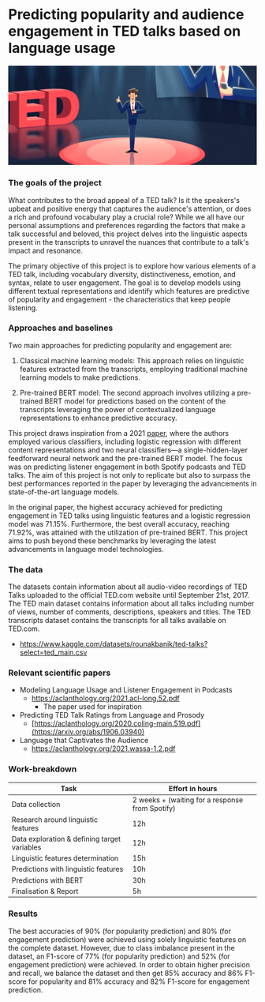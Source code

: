 # Predicting popularity and audience engagement in TED talks based on language usage
![alt text](https://github.com/ivapezo/podcast-engagement/blob/main/data/workfile-1.png)

### The goals of the project
What contributes to the broad appeal of a TED talk? Is it the speakers's upbeat and positive energy that captures the audience's attention, or does a rich and profound vocabulary play a crucial role? While we all have our personal assumptions and preferences regarding the factors that make a talk successful and beloved, this project delves into the linguistic aspects present in the transcripts to unravel the nuances that contribute to a talk's impact and resonance.

The primary objective of this project is to explore how various elements of a TED talk, including vocabulary diversity, distinctiveness, emotion, and syntax, relate to user engagement. The goal is to develop models using different textual representations and identify which features are predictive of popularity and engagement - the characteristics that keep people listening.

### Approaches and baselines
Two main approaches for predicting popularity and engagement are:

1. Classical machine learning models: This approach relies on linguistic features extracted from the transcripts, employing traditional machine learning models to make predictions.

2. Pre-trained BERT model: The second approach involves utilizing a pre-trained BERT model for predictions based on the content of the transcripts leveraging the power of contextualized language representations to enhance predictive accuracy.


This project draws inspiration from a 2021 [paper](https://aclanthology.org/2021.acl-long.52.pdf), where the authors employed various classifiers, including logistic regression with different content representations and two neural classifiers—a single-hidden-layer feedforward neural network and the pre-trained BERT model. The focus was on predicting listener engagement in both Spotify podcasts and TED talks. The aim of this project is not only to replicate but also to surpass the best performances reported in the paper by leveraging the advancements in state-of-the-art language models.

In the original paper, the highest accuracy achieved for predicting engagement in TED talks using linguistic features and a logistic regression model was 71.15%. Furthermore, the best overall accuracy, reaching 71.92%, was attained with the utilization of pre-trained BERT. This project aims to push beyond these benchmarks by leveraging the latest advancements in language model technologies.

### The data 

The datasets contain information about all audio-video recordings of TED Talks uploaded to the official TED.com website until September 21st, 2017. The TED main dataset contains information about all talks including number of views, number of comments, descriptions, speakers and titles. The TED transcripts dataset contains the transcripts for all talks available on TED.com.

- https://www.kaggle.com/datasets/rounakbanik/ted-talks?select=ted_main.csv

### Relevant scientific papers
* Modeling Language Usage and Listener Engagement in Podcasts
  * https://aclanthology.org/2021.acl-long.52.pdf
    * The paper used for inspiration 
* Predicting TED Talk Ratings from Language and Prosody
  * [https://aclanthology.org/2020.coling-main.519.pdf](https://arxiv.org/abs/1906.03940)
* Language that Captivates the Audience
  * https://aclanthology.org/2021.wassa-1.2.pdf


### Work-breakdown 

Task  | Effort in hours
------------- | -------------
Data collection | 2 weeks + (waiting for a response from Spotify)
Research around linguistic features | 12h
Data exploration & defining target variables | 12h
Linguistic features determination | 15h
Predictions with linguistic features | 10h
Predictions with BERT | 30h
Finalisation & Report | 5h

### Results

The best accuracies of 90% (for popularity prediction) and 80% (for engagement prediction) were achieved using solely linguistic features on the complete dataset. However, due to class imbalance present in the dataset, an F1-score of 77% (for popularity prediction) and 52% (for engagement prediction) were achieved. In order to obtain higher precision and recall, we balance the dataset and then get 85% accuracy and 86% F1-score for popularity and 81% accuracy and 82% F1-score for engagement prediction.
